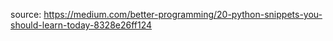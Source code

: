 source: https://medium.com/better-programming/20-python-snippets-you-should-learn-today-8328e26ff124
